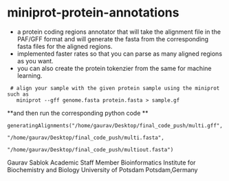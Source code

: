 # miniprot-protein-annotations

- a protein coding regions annotator that will take the alignment file in the PAF/GFF format and will generate the fasta from the corresponding fasta files for the aligned regions.
- implemented faster rates so that you can parse as many aligned regions as you want.
- you can also create the protein tokenzier from the same for machine learning.

```
 # align your sample with the given protein sample using the miniprot such as 
   miniprot --gff genome.fasta protein.fasta > sample.gf
```
 **and then run the corresponding python code **
 ```
generatingAlignments("/home/gaurav/Desktop/final_code_push/multi.gff", 
                        "/home/gaurav/Desktop/final_code_push/multi.fasta", 
                               "/home/gaurav/Desktop/final_code_push/multiout.fasta")
```
Gaurav Sablok
Academic Staff Member
Bioinformatics
Institute for Biochemistry and Biology
University of Potsdam
Potsdam,Germany
